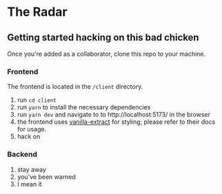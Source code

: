 # The Radar

## Getting started hacking on this bad chicken

Once you're added as a collaborator, clone this repo to your machine.

### Frontend

The frontend is located in the `/client` directory.

1. run `cd client`
2. run `yarn` to install the necessary dependencies
3. run `yarn dev` and navigate to to http://localhost:5173/ in the browser
4. the frontend uses [vanilla-extract](https://vanilla-extract.style/) for styling; please refer to their docs for usage.
5. hack on

### Backend

1. stay away
2. you've been warned
3. I mean it
